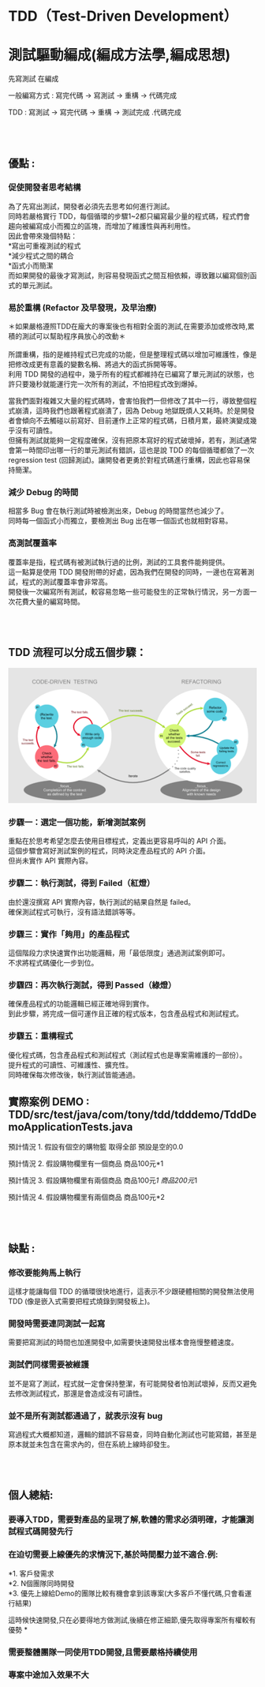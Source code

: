 # TDD（Test-Driven Development）  
# 測試驅動編成(編成方法學,編成思想) 

先寫測試 在編成   

一般編寫方式 : 寫完代碼 -> 寫測試 -> 重構 -> 代碼完成  

TDD : 寫測試 -> 寫完代碼 -> 重構 -> 測試完成 .代碼完成   
   
<br>
<br>

## 優點 :   

###  促使開發者思考結構  
為了先寫出測試，開發者必須先去思考如何進行測試。   
同時若嚴格實行 TDD，每個循環的步驟1~2都只編寫最少量的程式碼，程式們會趨向被編寫成小而獨立的區塊，而增加了維護性與再利用性。   
因此會帶來幾個特點：   
*寫出可重複測試的程式  
*減少程式之間的耦合   
*函式小而簡潔   
而如果開發的最後才寫測試，則容易發現函式之間互相依賴，導致難以編寫個別函式的單元測試。   

###  易於重構 (Refactor 及早發現，及早治療)   
＊如果嚴格遵照TDD在龐大的專案後也有相對全面的測試,在需要添加或修改時,累積的測試可以幫助程序員放心的改動＊   
<br>
所謂重構，指的是維持程式已完成的功能，但是整理程式碼以增加可維護性，像是把修改成更有意義的變數名稱、將過大的函式拆開等等。  
利用 TDD 開發的過程中，幾乎所有的程式都維持在已編寫了單元測試的狀態，也許只要幾秒就能運行完一次所有的測試，不怕把程式改到爆掉。   


當我們面對複雜又大量的程式碼時，會害怕我們一但修改了其中一行，導致整個程式崩潰，這時我們也跟著程式崩潰了，因為 Debug 地獄既煩人又耗時。於是開發者會傾向不去觸碰以前寫好、目前運作上正常的程式碼，日積月累，最終演變成幾乎沒有可讀性。  
但擁有測試就能夠一定程度確保，沒有把原本寫好的程式破壞掉，若有，測試通常會第一時間印出哪一行的單元測試有錯誤，這也是說 TDD 的每個循環都做了一次 regression test (回歸測試)。讓開發者更勇於對程式碼進行重構，因此也容易保持簡潔。

###  減少 Debug 的時間   
相當多 Bug 會在執行測試時被檢測出來，Debug 的時間當然也減少了。    
同時每一個函式小而獨立，要檢測出 Bug 出在哪一個函式也就相對容易。   


###  高測試覆蓋率   
覆蓋率是指，程式碼有被測試執行過的比例，測試的工具套件能夠提供。    
這一點算是使用 TDD 開發附帶的好處，因為我們在開發的同時，一邊也在寫著測試，程式的測試覆蓋率會非常高。   
開發後一次編寫所有測試，較容易忽略一些可能發生的正常執行情況，另一方面一次花費大量的編寫時間。   

<br>
<br>

## TDD 流程可以分成五個步驟：  

![image](https://github.com/lzz0826/TDD/blob/main/src/main/resources/static.images/%202022-12-1510.00.12.png)

### 步驟一：選定一個功能，新增測試案例  
重點在於思考希望怎麼去使用目標程式，定義出更容易呼叫的 API 介面。   
這個步驟會寫好測試案例的程式，同時決定產品程式的 API 介面。   
但尚未實作 API 實際內容。   


### 步驟二：執行測試，得到 Failed（紅燈）  
由於還沒撰寫 API 實際內容，執行測試的結果自然是 failed。   
確保測試程式可執行，沒有語法錯誤等等。   

### 步驟三：實作「夠用」的產品程式   
這個階段力求快速實作出功能邏輯，用「最低限度」通過測試案例即可。   
不求將程式碼優化一步到位。   


### 步驟四：再次執行測試，得到 Passed（綠燈）  
確保產品程式的功能邏輯已經正確地得到實作。   
到此步驟，將完成一個可運作且正確的程式版本，包含產品程式和測試程式。   

### 步驟五：重構程式   
優化程式碼，包含產品程式和測試程式（測試程式也是專案需維護的一部份）。   
提升程式的可讀性、可維護性、擴充性。   
同時確保每次修改後，執行測試皆能通過。   

## 實際案例 DEMO : TDD/src/test/java/com/tony/tdd/tdddemo/TddDemoApplicationTests.java    

預計情況 1. 假設有個空的購物籃 取得全部 預設是空的0.0   

預計情況 2. 假設購物欄里有一個商品 商品100元*1    

預計情況 3. 假設購物欄里有兩個商品 商品100元*1  商品200元*1   

預計情況 4. 假設購物欄里有兩個商品 商品100元*2    

<br>
<br>
  

## 缺點 :   

### 修改要能夠馬上執行   
這樣才能讓每個 TDD 的循環很快地進行，這表示不少跟硬體相關的開發無法使用 TDD (像是嵌入式需要把程式燒錄到開發板上)。   

### 開發時需要連同測試一起寫
需要把寫測試的時間也加進開發中,如需要快速開發出樣本會拖慢整體速度。    


### 測試們同樣需要被維護   
並不是寫了測試，程式就一定會保持整潔，有可能開發者怕測試壞掉，反而又避免去修改測試程式，那還是會造成沒有可讀性。   

###  並不是所有測試都通過了，就表示沒有 bug   
寫過程式大概都知道，邏輯的錯誤不容易查，同時自動化測試也可能寫錯，甚至是原本就並未包含在需求內的，但在系統上線時卻發生。   
   
<br>
<br>

## 個人總結:  

### 要導入TDD，需要對產品的呈現了解,軟體的需求必須明確，才能讓測試程式碼開發先行   

### 在迫切需要上線優先的求情況下,基於時間壓力並不適合.例: 
*1. 客戶發需求    
*2. N個團隊同時開發   
*3. 優先上線給Demo的團隊比較有機會拿到該專案(大多客戶不懂代碼,只會看運行結果)

這時候快速開發,只在必要得地方做測試,後續在修正細節,優先取得專案所有權較有優勢 *  

### 需要整體團隊一同使用TDD開發,且需要嚴格持續使用   

### 專案中途加入效果不大

